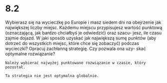 # 8.2

Wybierasz się na wycieczkę po Europie i masz siedem dni na obejrzenie
jak największej liczby miejsc. Każdemu miejscu przypisujesz wartość
punktową (oznaczającą, jak bardzo chciałbyś je odwiedzić) oraz szacu-
jesz, ile czasu zajmie dojazd. W jaki sposób uzyskać jak największą sumę
punktów (aby dotrzeć do wszystkich miejsc, które chce się zobaczyć)
podczas wycieczki? Opracuj zachłanną strategię. Czy pozwala ona uzy-
skać optymalne rozwiązanie?

```text
Należy wybierać najwyżej punktowane rozwiązanie w czasie, który pozostał.

Ta strategia nie jest optymalna globalnie.
```
